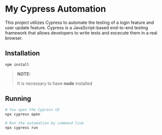 # My Cypress Automation

This project utilizes Cypress to automate the testing of a login  feature and user update feature.
Cypress is a JavaScript-based end-to-end testing framework that allows developers to write tests and
excecute them  in a real browser.

## Installation 
```bash
npm install
```
>**NOTE:**
>
> It is necessary to have **node**  installed

## Running

```bash
# You open the Cypress UI
npx cypress open

# Run the automation by command line
npx cypress run
```

